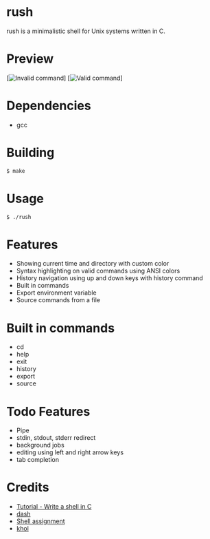 # rush

rush is a minimalistic shell for Unix systems written in C.

# Preview
[![Invalid command](https://nightly.502-bad-gateway.host/aqnpvvud.png)]
[![Valid command](https://nightly.502-bad-gateway.host/xf80dq0b.png)]

# Dependencies
- gcc

# Building
```sh
$ make
```

# Usage
```sh
$ ./rush
```

# Features
- Showing current time and directory with custom color
- Syntax highlighting on valid commands using ANSI colors
- History navigation using up and down keys with history command
- Built in commands
- Export environment variable
- Source commands from a file

# Built in commands
- cd
- help
- exit
- history
- export
- source

# Todo Features
- Pipe
- stdin, stdout, stderr redirect
- background jobs
- editing using left and right arrow keys
- tab completion

# Credits
- [Tutorial - Write a shell in C](https://brennan.io/2015/01/16/write-a-shell-in-c/)
- [dash](https://github.com/danishprakash/dash)
- [Shell assignment](https://www.cs.cornell.edu/courses/cs414/2004su/homework/shell/shell.html)
- [khol](https://github.com/SanketDG/khol/)
